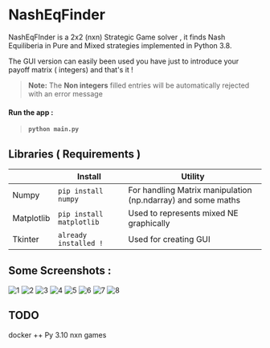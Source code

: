 # NashEqFinder 
NashEqFInder is a 2x2 (nxn) Strategic Game solver , it finds Nash Equiliberia in Pure and Mixed strategies implemented in Python 3.8.

The GUI version can easily been used you have just to introduce your payoff matrix ( integers) and that's it ! 

> **Note:** The **Non integers** filled entries will be automatically rejected with an 
> error message  

#### Run the app : 
>**`python main.py`** 


## Libraries ( Requirements )
 
 |                |Install|Utility                         |
|----------------|-------------------------------|-----------------------------|
|Numpy |`pip install numpy`            |For handling Matrix manipulation (np.ndarray) and some maths           |
|Matplotlib|`pip install matplotlib`            |Used to represents mixed NE graphically           |
|Tkinter |`already installed !`|Used for creating GUI|


## Some Screenshots :
![1](https://user-images.githubusercontent.com/38104305/97726081-2c606780-1acf-11eb-8cc5-bb52bb7324b1.PNG)
![2](https://user-images.githubusercontent.com/38104305/97726090-2d919480-1acf-11eb-9c69-acd58d0a68f0.PNG)
![3](https://user-images.githubusercontent.com/38104305/97726094-2e2a2b00-1acf-11eb-8f5a-82528b91339c.PNG)
![4](https://user-images.githubusercontent.com/38104305/97726097-2e2a2b00-1acf-11eb-9f4f-ed9d557ed781.PNG)
![5](https://user-images.githubusercontent.com/38104305/97726099-2ec2c180-1acf-11eb-84c3-3b1252980d38.PNG)
![6](https://user-images.githubusercontent.com/38104305/97726100-2f5b5800-1acf-11eb-9210-e9628517f670.PNG)
![7](https://user-images.githubusercontent.com/38104305/97726102-2f5b5800-1acf-11eb-9b1b-e897742d9ac1.PNG)
![8](https://user-images.githubusercontent.com/38104305/97726107-2ff3ee80-1acf-11eb-9f46-86f0fae18738.PNG)


## TODO
docker ++ 
Py 3.10
nxn games
